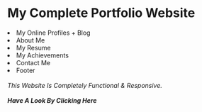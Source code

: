 <h1>My Complete Portfolio Website</h1>
<li>My Online Profiles + Blog</li>
<li>About Me</li>
<li>My Resume</li>
<li>My Achievements</li>
<li>Contact Me</li>
<li>Footer</li>
<br>
<i>This Website Is Completely Functional & Responsive.</i>
<br>
<br>
<a href="https://kanha412.github.io/" style="text-decoration:none;" target="_blank"><i><b>Have A Look By Clicking Here</b></i></a>
